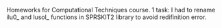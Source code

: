 Homeworks for Computational Techniques course.
1 task: I had to rename ilu0_ and lusol_ functions in SPRSKIT2 library to avoid redifinition error.
